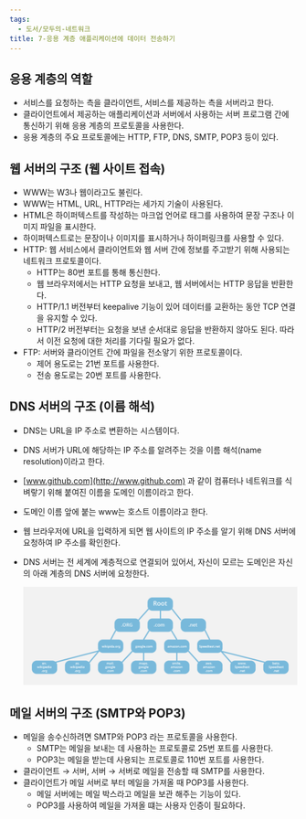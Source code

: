 ```yaml
---
tags:
  - 도서/모두의-네트워크
title: 7-응용 계층 애플리케이션에 데이터 전송하기
---
```




## 응용 계층의 역할

- 서비스를 요청하는 측을 클라이언트, 서비스를 제공하는 측을 서버라고 한다.
- 클라이언트에서 제공하는 애플리케이션과 서버에서 사용하는 서버 프로그램 간에 통신하기 위해 응용 계층의 프로토콜을 사용한다.
- 응용 계층의 주요 프로토콜에는 HTTP, FTP, DNS, SMTP, POP3 등이 있다.

## 웹 서버의 구조 (웹 사이트 접속)

- WWW는 W3나 웹이라고도 불린다.
- WWW는 HTML, URL, HTTP라는 세가지 기술이 사용된다.
- HTML은 하이퍼텍스트를 작성하는 마크업 언어로 태그를 사용하여 문장 구조나 이미지 파일을 표시한다.
- 하이퍼텍스트로는 문장이나 이미지를 표시하거나 하이퍼링크를 사용할 수 있다.
- HTTP: 웹 서비스에서 클라이언트와 웹 서버 간에 정보를 주고받기 위해 사용되는 네트워크 프로토콜이다.
    - HTTP는 80번 포트를 통해 통신한다.
    - 웹 브라우저에서는 HTTP 요청을 보내고, 웹 서버에서는 HTTP 응답을 반환한다.
    - HTTP/1.1 버전부터 keepalive 기능이 있어 데이터를 교환하는 동안 TCP 연결을 유지할 수 있다.
    - HTTP/2 버전부터는 요청을 보낸 순서대로 응답을 반환하지 않아도 된다. 따라서 이전 요청에 대한 처리를 기다릴 필요가 없다.
- FTP: 서버와 클라이언트 간에 파일을 전소앟기 위한 프로토콜이다.
    - 제어 용도로는 21번 포트를 사용한다.
    - 전송 용도로는 20번 포트를 사용한다.

## DNS 서버의 구조 (이름 해석)

- DNS는 URL을 IP 주소로 변환하는 시스템이다.
- DNS 서버가 URL에 해당하는 IP 주소를 알려주는 것을 이름 해석(name resolution)이라고 한다.
- [www.github.com](http://www.github.com) 과 같이 컴퓨터나 네트워크를 식벼랗기 위해 붙여진 이름을 도메인 이름이라고 한다.
- 도메인 이름 앞에 붙는 www는 호스트 이름이라고 한다.
- 웹 브라우저에 URL을 입력하게 되면 웹 사이트의 IP 주소를 알기 위해 DNS 서버에 요청하여 IP 주소를 확인한다.
- DNS 서버는 전 세계에 계층적으로 연결되어 있어서, 자신이 모르는 도메인은 자신의 아래 계층의 DNS 서버에 요청한다.
  

    ![Untitled](assets/Untitled-4550966.png)

    

## 메일 서버의 구조 (SMTP와 POP3)

- 메일을 송수신하려면 SMTP와 POP3 라는 프로토콜을 사용한다.
    - SMTP는 메일을 보내는 데 사용하는 프로토콜로 25번 포트를 사용한다.
    - POP3는 메일을 받는데 사용되는 프로토콜로 110번 포트를 사용한다.
- 클라이언트 → 서버, 서버 → 서버로 메일을 전송할 때 SMTP를 사용한다.
- 클라이언트가 메일 서버로 부터 메일을 가져올 때 POP3를 사용한다.
    - 메일 서버에는 메일 박스라고 메일을 보관 해주는 기능이 있다.
    - POP3를 사용하여 메일을 가져올 떄는 사용자 인증이 필요하다.
